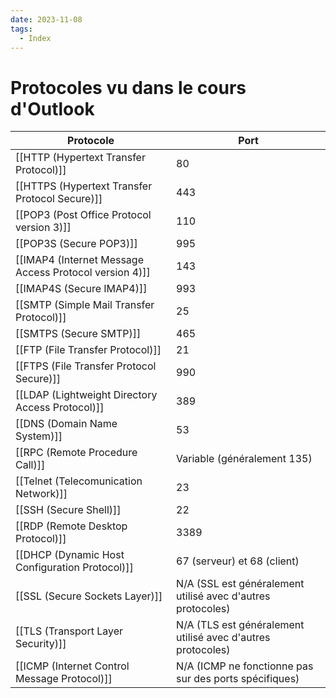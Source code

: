 ```yaml
---
date: 2023-11-08
tags:
  - Index
---
```

# Protocoles vu dans le cours d'Outlook

| Protocole                                            | Port   |
|------------------------------------------------------|--------|
| [[HTTP (Hypertext Transfer Protocol)]]                 | 80     |
| [[HTTPS (Hypertext Transfer Protocol Secure)]]         | 443    |
| [[POP3 (Post Office Protocol version 3)]]             | 110    |
| [[POP3S (Secure POP3)]]                                | 995    |
| [[IMAP4 (Internet Message Access Protocol version 4)]] | 143    |
| [[IMAP4S (Secure IMAP4)]]                              | 993    |
| [[SMTP (Simple Mail Transfer Protocol)]]               | 25     |
| [[SMTPS (Secure SMTP)]]                                | 465    |
| [[FTP (File Transfer Protocol)]]                       | 21     |
| [[FTPS (File Transfer Protocol Secure)]]               | 990    |
| [[LDAP (Lightweight Directory Access Protocol)]]       | 389    |
| [[DNS (Domain Name System)]]                           | 53     |
| [[RPC (Remote Procedure Call)]]                        | Variable (généralement 135) |
| [[Telnet (Telecomunication Network)]]                  | 23     |
| [[SSH (Secure Shell)]]                                 | 22     |
| [[RDP (Remote Desktop Protocol)]]                      | 3389   |
| [[DHCP (Dynamic Host Configuration Protocol)]]         | 67 (serveur) et 68 (client) |
| [[SSL (Secure Sockets Layer)]]                         | N/A (SSL est généralement utilisé avec d'autres protocoles) |
|[[TLS (Transport Layer Security)]] | N/A (TLS est généralement utilisé avec d'autres protocoles)|
| [[ICMP (Internet Control Message Protocol)]]           | N/A (ICMP ne fonctionne pas sur des ports spécifiques) |
